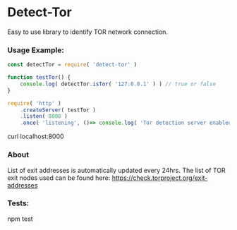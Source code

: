 # Detect-Tor

Easy to use library to identify TOR network connection. 

### Usage Example: 

```js
const detectTor = require( 'detect-tor' ) 

function testTor() {
    console.log( detectTor.isTor( '127.0.0.1' ) ) // true or false    
}

require( 'http' )
    .createServer( testTor )
    .listen( 8000 )
    .once( 'listening', ()=> console.log( 'Tor detection server enabled on ' + 8000 ) );
```

curl localhost:8000 

### About

List of exit addresses is automatically updated every 24hrs. 
The list of TOR exit nodes used can be found here: https://check.torproject.org/exit-addresses
### Tests:

npm test